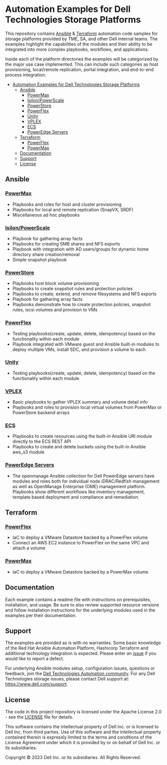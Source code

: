# Automation Examples for Dell Technologies Storage Platforms
This repository contains [Ansible](#ansible) & [Terraform](#terraform) automation code samples for storage platforms provided by TME, SA, and other Dell internal teams. The examples highlight the capabilities of the modules and their ability to be integrated into more complex playbooks, workflows, and applications.

Inside each of the platform directories the examples will be categorized by the major use case implemented.  This can include such categories as host provisioning, local/remote replication, portal integration, and end-to-end process integration.

- [Automation Examples for Dell Technologies Storage Platforms](#automation-examples-for-dell-technologies-storage-platforms)
  - [Ansible](#ansible)
    - [PowerMax](#powermax)
    - [Isilon/PowerScale](#isilonpowerscale)
    - [PowerStore](#powerstore)
    - [PowerFlex](#powerflex)
    - [Unity](#unity)
    - [VPLEX](#vplex)
    - [ECS](#ecs)
    - [PowerEdge Servers](#poweredge)
  - [Terraform](#terraform)
    - [PowerFlex](#powerflex-1)
    - [PowerMax](#powermax-1)
  - [Documentation](#documentation)
  - [Support](#support)
  - [License](#license)

## Ansible
### [PowerMax](ansible/powermax)
* Playbooks and roles for host and cluster provisioning
* Playbooks for local and remote replication (SnapVX, SRDF)
* Miscellaneous ad hoc playbooks

### [Isilon/PowerScale](ansible/powerscale)
* Playbook for gathering array facts
* Playbooks for creating SMB shares and NFS exports
* Playbook with integration with AD users/groups for dynamic home directory share creation/removal
* Simple snapshot playbook

### [PowerStore](ansible/powerstore)
* Playbooks host block volume provisioning
* Playbooks to create snapshot rules and protection policies
* Playbooks to create, extend, and remove filesystems and NFS exports
* Playbook for gathering array facts
* Playbooks demonstrate how to create protection policies, snapshot rules, iscsi volumes and provision to VMs

### [PowerFlex](ansible/powerflex)
* Testing playbooks(create, update, delete, idempotency) based on the functionality within each module
* Playbook integrated with VMware guest and Ansible built-in modules to deploy multiple VMs, install SDC, and provision a volume to each

### [Unity](ansible/unity)
* Testing playbooks(create, update, delete, idempotency) based on the functionality within each module

### [VPLEX](ansible/vplex)
* Basic playbooks to gather VPLEX summary and volume detail info
* Playbooks and roles to provision local virtual volumes from PowerMax or PowerStore backend arrays

### [ECS](ansible/ecs)
* Playbooks to create resources using the built-in Ansible URI module directly to the ECS REST API
* Playbooks to create and delete buckets using the built-in Ansible aws_s3 module

### [PowerEdge Servers](ansible/poweredge)
* The openmanage Ansible collection for Dell PowerEdge servers have modules and roles both for individual node iDRAC/Redfish management as well as OpenManage Enterprise (OME) management platform. Playbooks show different workflows like inventory management, template based deployment and compliance and remediation.

## Terraform

### [PowerFlex](terraform/powerflex)
* IaC to deploy a VMware Datastore backed by a PowerFlex volume
* Connect an AWS EC2 instance to PowerFlex on the same VPC and attach a volume

### [PowerMax](terraform/powermax)
* IaC to deploy a VMware Datastore backed by a PowerMax volume

## Documentation
Each example contains a readme file with instructions on prerequisites, installation, and usage.  Be sure to also review supported resource versions and follow installation instructions for the underlying modules used in the examples per their documentation.

## Support
The examples are provided as is with no warranties. Some basic knowledge of the Red Hat Ansible Automation Platform, Hashicorp Terraform and additional technology integration is expected. Please enter an [issue](https://github.com/dell/iac-storage-automation/issues) if you would like to report a defect.

For underlying Ansible modules setup, configuration issues, questions or feedback, join the [Dell Technologies Automation community](https://www.dell.com/community/Automation/bd-p/Automation).
For any Dell Technologies storage issues, please contact Dell support at: https://www.dell.com/support.

## License
The code in this project repository is licensed under the Apache License 2.0 - see the [LICENSE](LICENSE) file for details.

This software contains the intellectual property of Dell Inc. or is licensed to Dell Inc. from third parties. Use of this software and the intellectual property contained therein is expressly limited to the terms and conditions of the License Agreement under which it is provided by or on behalf of Dell Inc. or its subsidiaries.

Copyright © 2023 Dell Inc. or its subsidiaries.  All Rights Reserved.

